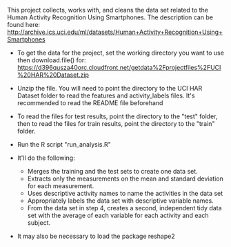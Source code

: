 This project collects, works with, and cleans the data set related to the Human Activity Recognition Using Smartphones. The description can be found here: 
http://archive.ics.uci.edu/ml/datasets/Human+Activity+Recognition+Using+Smartphones

- To get the data for the project, set the working directory you want to use then download.file() for:
https://d396qusza40orc.cloudfront.net/getdata%2Fprojectfiles%2FUCI%20HAR%20Dataset.zip

- Unzip the file. You will need to point the directory to the UCI HAR Dataset folder to read the features and activity_labels files. It's recommended to read the README file beforehand

- To read the files for test results, point the directory to the "test" folder, then to read the files for train results, point the directory to the "train" folder. 

- Run the R script "run_analysis.R" 

- It'll do the following:

  - Merges the training and the test sets to create one data set.
  - Extracts only the measurements on the mean and standard deviation for each measurement. 
  - Uses descriptive activity names to name the activities in the data set
  - Appropriately labels the data set with descriptive variable names. 
  - From the data set in step 4, creates a second, independent tidy data set with the average of each variable for each activity and each subject.

- It may also be necessary to load the package reshape2

